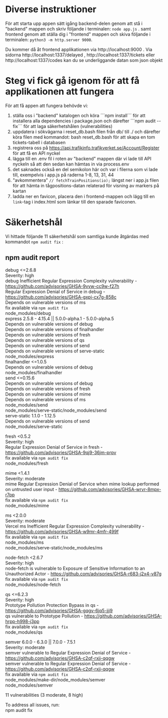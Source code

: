 # Diverse instruktioner

För att starta upp appen sätt igång backend-delen genom att stå i "backend" mappen och skriv följande i terminalen: ```node app.js``` .
samt frontend genom att ställa dig i "frontend" mappen och skiva följande i terminalen: ```python3 -m http.server 9000```.

Du kommer då åt frontend applikationen via http://localhost:9000 . Via sidorna http://localhost:1337/delayed , http://localhost:1337/tickets eller http://localhost:1337/codes kan du se underliggande datan som json objekt


# Steg vi fick gå igenom för att få applikationen att fungera  

För att få appen att fungera behövde vi:  

1. ställa oss i "backend" katalogen och köra ´´´npm install´´´ för att installera alla dependencies i package.json och därefter ´´´npm audit --fix´´´ för att laga säkerhetshålen (vulnerabilities)
2. uppdatera i sökvägarna i reset_db.bash filen från db/ till ./ och därefter köra filen med kommandot: bash reset_db.bash för att skapa en tom tickets-tabell i databasen
3. registrera oss på https://api.trafikinfo.trafikverket.se/Account/Register för att få en API nyckel
4. lägga till en .env fil i roten av "backend" mappen där vi lade till API nyckeln så att den sedan kan hämtas in via process.env
5. det saknades också en del semikolon här och var i filerna som vi lade till, exempelvis i app.js på raderna 1-8, 13, 31, 44
6. "avkommentera" ```// fetchTrainPositions(io);``` längst ner i app.js filen för att hämta in tågpositions-datan relaterad för visning av markers på kartan
7. ladda ner en favicon, placera den i frontend-mappen och lägg till en ``` link ```-tag i index.html som länkar till den sparade faviconen.


# Säkerhetshål  

Vi hittade följande 11 säkerhetshål som samtliga kunde åtgärdas med kommandot ```npm audit fix``` :


## npm audit report

debug  <=2.6.8  
Severity: high  
debug Inefficient Regular Expression Complexity vulnerability - https://github.com/advisories/GHSA-9vvw-cc9w-f27h  
Regular Expression Denial of Service in debug - https://github.com/advisories/GHSA-gxpj-cx7g-858c  
Depends on vulnerable versions of ms  
fix available via `npm audit fix`  
node_modules/debug  
  express  2.5.8 - 4.15.4 || 5.0.0-alpha.1 - 5.0.0-alpha.5  
  Depends on vulnerable versions of debug  
  Depends on vulnerable versions of finalhandler  
  Depends on vulnerable versions of fresh  
  Depends on vulnerable versions of qs  
  Depends on vulnerable versions of send  
  Depends on vulnerable versions of serve-static  
  node_modules/express  
  finalhandler  <=1.0.5  
  Depends on vulnerable versions of debug  
  node_modules/finalhandler  
  send  <=0.15.6  
  Depends on vulnerable versions of debug  
  Depends on vulnerable versions of fresh  
  Depends on vulnerable versions of mime  
  Depends on vulnerable versions of ms  
  node_modules/send  
  node_modules/serve-static/node_modules/send  
    serve-static  1.1.0 - 1.12.5  
    Depends on vulnerable versions of send  
    node_modules/serve-static  

fresh  <0.5.2  
Severity: high  
Regular Expression Denial of Service in fresh - https://github.com/advisories/GHSA-9qj9-36jm-prpv  
fix available via `npm audit fix`  
node_modules/fresh  

mime  <1.4.1  
Severity: moderate  
mime Regular Expression Denial of Service when mime lookup performed on untrusted user input - https://github.com/advisories/GHSA-wrvr-8mpx-r7pp  
fix available via `npm audit fix`  
node_modules/mime  

ms  <2.0.0  
Severity: moderate  
Vercel ms Inefficient Regular Expression Complexity vulnerability - https://github.com/advisories/GHSA-w9mr-4mfr-499f  
fix available via `npm audit fix`  
node_modules/ms  
node_modules/serve-static/node_modules/ms  

node-fetch  <2.6.7  
Severity: high  
node-fetch is vulnerable to Exposure of Sensitive Information to an Unauthorized Actor - https://github.com/advisories/GHSA-r683-j2x4-v87g  
fix available via `npm audit fix`  
node_modules/node-fetch  

qs  <=6.2.3  
Severity: high  
Prototype Pollution Protection Bypass in qs - https://github.com/advisories/GHSA-gqgv-6jq5-jjj9  
qs vulnerable to Prototype Pollution - https://github.com/advisories/GHSA-hrpp-h998-j3pp  
fix available via `npm audit fix`  
node_modules/qs  

semver  6.0.0 - 6.3.0 || 7.0.0 - 7.5.1  
Severity: moderate  
semver vulnerable to Regular Expression Denial of Service - https://github.com/advisories/GHSA-c2qf-rxjj-qqgw  
semver vulnerable to Regular Expression Denial of Service - https://github.com/advisories/GHSA-c2qf-rxjj-qqgw  
fix available via `npm audit fix`  
node_modules/make-dir/node_modules/semver  
node_modules/semver  

11 vulnerabilities (3 moderate, 8 high)  

To address all issues, run:  
  npm audit fix  